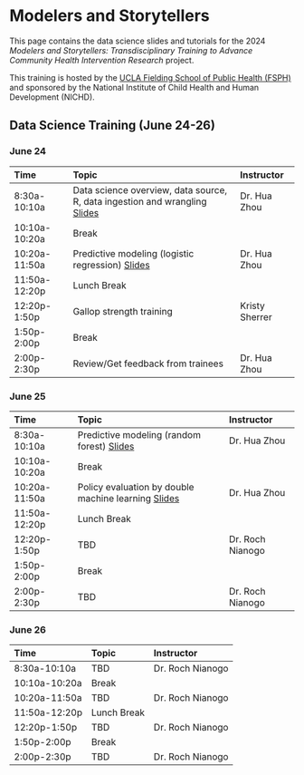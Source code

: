 # Modelers and Storytellers

This page contains the data science slides and tutorials for the 2024 *Modelers and Storytellers: Transdisciplinary Training to Advance Community Health Intervention Research* project.

This training is hosted by the [UCLA Fielding School of Public Health (FSPH)](https://ph.ucla.edu/) and sponsored by the National Institute of Child Health and Human Development (NICHD).

## Data Science Training (June 24-26)

### June 24

| Time          | Topic            | Instructor          |
|:----------------------|:------------------------|:------------------------|
| 8:30a-10:10a  | Data science overview, data source, R, data ingestion and wrangling [Slides](https://nih-r25-modelersandstorytellers.github.io/2024/data-science-tutorials/01/dsintro.html) | Dr. Hua Zhou |
| 10:10a-10:20a | Break  |                     |
| 10:20a-11:50a | Predictive modeling (logistic regression) [Slides](https://nih-r25-modelersandstorytellers.github.io/2024/data-science-tutorials/02/logit.html) | Dr. Hua Zhou |
| 11:50a-12:20p  | Lunch Break  |                     |
| 12:20p-1:50p   | Gallop strength training  | Kristy Sherrer |
| 1:50p-2:00p   | Break |  |
| 2:00p-2:30p   | Review/Get feedback from trainees | Dr. Hua Zhou |

### June 25

| Time          | Topic            | Instructor          |
|:----------------------|:------------------------|:------------------------|
| 8:30a-10:10a  | Predictive modeling (random forest) [Slides](https://nih-r25-modelersandstorytellers.github.io/2024/data-science-tutorials/03/rf.html) | Dr. Hua Zhou |
| 10:10a-10:20a | Break  |                     |
| 10:20a-11:50a | Policy evaluation by double machine learning [Slides](https://nih-r25-modelersandstorytellers.github.io/2024/data-science-tutorials/04/dml.html) | Dr. Hua Zhou |
| 11:50a-12:20p  | Lunch Break  |                     |
| 12:20p-1:50p   | TBD  | Dr. Roch Nianogo |
| 1:50p-2:00p   | Break |  |
| 2:00p-2:30p   | TBD | Dr. Roch Nianogo |

### June 26

| Time          | Topic            | Instructor          |
|:----------------------|:------------------------|:------------------------|
| 8:30a-10:10a  | TBD | Dr. Roch Nianogo |
| 10:10a-10:20a | Break  |                     |
| 10:20a-11:50a | TBD | Dr. Roch Nianogo |
| 11:50a-12:20p  | Lunch Break  |                     |
| 12:20p-1:50p   | TBD  | Dr. Roch Nianogo |
| 1:50p-2:00p   | Break |  |
| 2:00p-2:30p   | TBD | Dr. Roch Nianogo |
